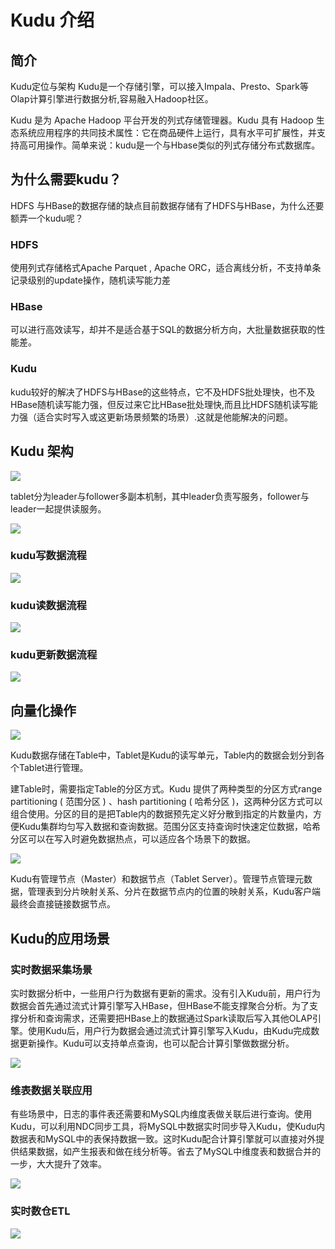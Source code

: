 # Kudu 介绍

## 简介

Kudu定位与架构 Kudu是一个存储引擎，可以接入Impala、Presto、Spark等Olap计算引擎进行数据分析,容易融入Hadoop社区。

Kudu 是为 Apache Hadoop 平台开发的列式存储管理器。Kudu 具有 Hadoop 生态系统应用程序的共同技术属性：它在商品硬件上运行，具有水平可扩展性，并支持高可用操作。简单来说：kudu是一个与Hbase类似的列式存储分布式数据库。

## 为什么需要kudu？

HDFS 与HBase的数据存储的缺点目前数据存储有了HDFS与HBase，为什么还要额弄一个kudu呢？

### HDFS

使用列式存储格式Apache Parquet , Apache ORC，适合离线分析，不支持单条记录级别的update操作，随机读写能力差

### HBase

可以进行高效读写，却并不是适合基于SQL的数据分析方向，大批量数据获取的性能差。

### Kudu

kudu较好的解决了HDFS与HBase的这些特点，它不及HDFS批处理快，也不及HBase随机读写能力强，但反过来它比HBase批处理快,而且比HDFS随机读写能力强（适合实时写入或这更新场景频繁的场景）.这就是他能解决的问题。

## Kudu 架构

![](Images/2.jpeg)

tablet分为leader与follower多副本机制，其中leader负责写服务，follower与leader一起提供读服务。

![](Images/3.jpeg)

### kudu写数据流程

![](Images/4.jpeg)

### kudu读数据流程

![](Images/5.jpeg)

### kudu更新数据流程

![](Images/6.jpeg)


## 向量化操作

![](Images/7.png)

Kudu数据存储在Table中，Tablet是Kudu的读写单元，Table内的数据会划分到各个Tablet进行管理。

建Table时，需要指定Table的分区方式。Kudu 提供了两种类型的分区方式range partitioning ( 范围分区 ) 、hash partitioning ( 哈希分区 )，这两种分区方式可以组合使用。分区的目的是把Table内的数据预先定义好分散到指定的片数量内，方便Kudu集群均匀写入数据和查询数据。范围分区支持查询时快速定位数据，哈希分区可以在写入时避免数据热点，可以适应各个场景下的数据。

![](Images/8.png)

Kudu有管理节点（Master）和数据节点（Tablet Server）。管理节点管理元数据，管理表到分片映射关系、分片在数据节点内的位置的映射关系，Kudu客户端最终会直接链接数据节点。

## Kudu的应用场景

### 实时数据采集场景

实时数据分析中，一些用户行为数据有更新的需求。没有引入Kudu前，用户行为数据会首先通过流式计算引擎写入HBase，但HBase不能支撑聚合分析。为了支撑分析和查询需求，还需要把HBase上的数据通过Spark读取后写入其他OLAP引擎。使用Kudu后，用户行为数据会通过流式计算引擎写入Kudu，由Kudu完成数据更新操作。Kudu可以支持单点查询，也可以配合计算引擎做数据分析。

![](Images/10.png)

### 维表数据关联应用

有些场景中，日志的事件表还需要和MySQL内维度表做关联后进行查询。使用Kudu，可以利用NDC同步工具，将MySQL中数据实时同步导入Kudu，使Kudu内数据表和MySQL中的表保持数据一致。这时Kudu配合计算引擎就可以直接对外提供结果数据，如产生报表和做在线分析等。省去了MySQL中维度表和数据合并的一步，大大提升了效率。

![](Images/9.png)


### 实时数仓ETL

![](Images/11.png)



